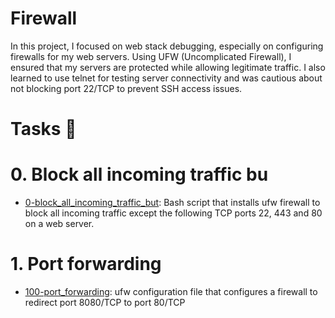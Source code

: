 # Firewall

In this project, I focused on web stack debugging, especially on configuring firewalls for my web servers. Using UFW (Uncomplicated Firewall), I ensured that my servers are protected while allowing legitimate traffic. I also learned to use telnet for testing server connectivity and was cautious about not blocking port 22/TCP to prevent SSH access issues.

# Tasks 📃

# 0. Block all incoming traffic bu

  + <u>[0-block_all_incoming_traffic_but](https://github.com/Heshbon/alx-system_engineering-devops/blob/master/0x13-firewall/0-block_all_incoming_traffic_but)</u>: Bash script that installs ufw firewall to block all incoming traffic except the following TCP ports 22, 443 and 80 on a web server.

# 1. Port forwarding

  + <u>[100-port_forwarding](https://github.com/Heshbon/alx-system_engineering-devops/blob/master/0x13-firewall/100-port_forwarding)</u>: ufw configuration file that configures a firewall to redirect port 8080/TCP to port 80/TCP
